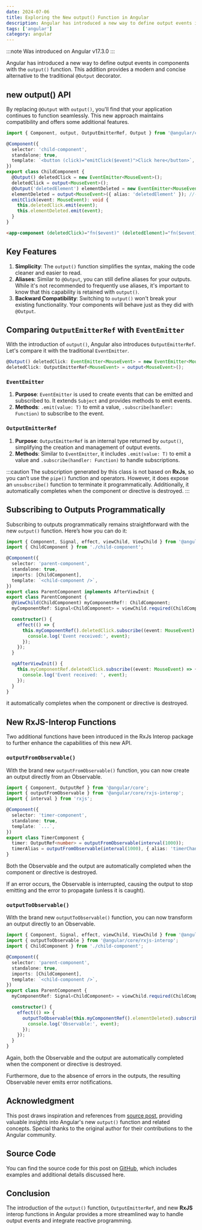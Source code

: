 ```yaml
---
date: 2024-07-06
title: Exploring the New output() Function in Angular
description: Angular has introduced a new way to define output events in components with the output() function. This addition provides a modern and concise alternative to the traditional @Output decorator.
tags: ['angular']
category: angular
---
```


:::note
Was introduced on Angular v17.3.0
:::

Angular has introduced a new way to define output events in components with the `output()` function. This addition provides a modern and concise alternative to the traditional `@Output` decorator.

## new output() API

By replacing `@Output` with `output()`, you'll find that your application continues to function seamlessly. This new approach maintains compatibility and offers some additional features.

```ts "output" title="child-component.ts"  del={9,11} ins={10,12}
import { Component, output, OutputEmitterRef, Output } from '@angular/core';

@Component({
  selector: 'child-component',
  standalone: true,
  template: `<button (click)="emitClick($event)">Click here</button>`,
})
export class ChildComponent {
  @Output() deletedClick = new EventEmitter<MouseEvent>();
  deletedClick = output<MouseEvent>();
  @Output('deletedElement') elementDeleted = new EventEmitter<MouseEvent>(); //-> with alias
  elementDeleted = output<MouseEvent>({ alias: 'deletedElement' }); //-> with alias
  emitClick(event: MouseEvent): void {
    this.deletedClick.emit(event);
    this.elementDeleted.emit(event);
  }
}
```

```html
<app-component (deletedClick)="fn($event)" (deletedElement)="fn($event)" />
```

## Key Features

1. **Simplicity**: The `output()` function simplifies the syntax, making the code cleaner and easier to read.
2. **Aliases**: Similar to `@Output`, you can still define aliases for your outputs. While it's not recommended to frequently use aliases, it's important to know that this capability is retained with `output()`.
3. **Backward Compatibility**: Switching to `output()` won't break your existing functionality. Your components will behave just as they did with `@Output`.

## Comparing `OutputEmitterRef` with `EventEmitter`

With the introduction of `output()`, Angular also introduces `OutputEmitterRef`. Let's compare it with the traditional `EventEmitter`.

```ts title="child-component.ts"  del={1} ins={2}
@Output() deletedClick: EventEmitter<MouseEvent> = new EventEmitter<MouseEvent>();
deletedClick: OutputEmitterRef<MouseEvent> = output<MouseEvent>();
```

### `EventEmitter`

1. **Purpose**: `EventEmitter` is used to create events that can be emitted and subscribed to. It extends `Subject` and provides methods to emit events.
2. **Methods**: `.emit(value: T)` to emit a value, `.subscribe(handler: Function)` to subscribe to the event.

### `OutputEmitterRef`

1. **Purpose**: `OutputEmitterRef` is an internal type returned by `output()`, simplifying the creation and management of output events.
2. **Methods**: Similar to `EventEmitter`, it includes `.emit(value: T)` to emit a value and `.subscribe(handler: Function)` to handle subscriptions.

:::caution
The subscription generated by this class is not based on **RxJs**, so you can’t use the `pipe()` function and operators. However, it does expose an `unsubscribe()` function to terminate it programmatically. Additionally, it automatically completes when the component or directive is destroyed.
:::

## Subscribing to Outputs Programmatically

Subscribing to outputs programmatically remains straightforward with the new `output()` function. Here’s how you can do it:

```ts title="parent-component.ts"  del={10,12,23-27} ins={11,13,15-21}
import { Component, Signal, effect, viewChild, ViewChild } from '@angular/core';
import { ChildComponent } from './child-component';

@Component({
  selector: 'parent-component',
  standalone: true,
  imports: [ChildComponent],
  template: `<child-component />`,
})
export class ParentComponent implements AfterViewInit {
export class ParentComponent {
  @ViewChild(ChildComponent) myComponentRef!: ChildComponent;
  myComponentRef: Signal<ChildComponent> = viewChild.required(ChildComponent);

  constructor() {
    effect(() => {
      this.myComponentRef().deletedClick.subscribe((event: MouseEvent) => {
        console.log('Event received:', event);
      });
    });
  }

  ngAfterViewInit() {
    this.myComponentRef.deletedClick.subscribe((event: MouseEvent) => {
      console.log('Event received: ', event);
    });
  }
}
```

it automatically completes when the component or directive is destroyed.

## New RxJS-Interop Functions

Two additional functions have been introduced in the RxJs Interop package to further enhance the capabilities of this new API.

### `outputFromObservable()`

With the brand new `outputFromObservable()` function, you can now create an output directly from an Observable.

```ts "outputFromObservable" title="timer.component.ts"
import { Component, OutputRef } from '@angular/core';
import { outputFromObservable } from '@angular/core/rxjs-interop';
import { interval } from 'rxjs';

@Component({
  selector: 'timer-component',
  standalone: true,
  template: `...`,
})
export class TimerComponent {
  timer: OutputRef<number> = outputFromObservable(interval(1000));
  timerAlias = outputFromObservable(interval(1000), { alias: 'timerChange' });
}
```

Both the Observable and the output are automatically completed when the component or directive is destroyed.

If an error occurs, the Observable is interrupted, causing the output to stop emitting and the error to propagate (unless it is caught).

### `outputToObservable()`

With the brand new `outputToObservable()` function, you can now transform an output directly to an Observable.

```ts "outputToObservable" title="parent-component.ts"
import { Component, Signal, effect, viewChild, ViewChild } from '@angular/core';
import { outputToObservable } from '@angular/core/rxjs-interop';
import { ChildComponent } from './child-component';

@Component({
  selector: 'parent-component',
  standalone: true,
  imports: [ChildComponent],
  template: `<child-component />`,
})
export class ParentComponent {
  myComponentRef: Signal<ChildComponent> = viewChild.required(ChildComponent);

  constructor() {
    effect(() => {
      outputToObservable(this.myComponentRef().elementDeleted).subscribe((event: MouseEvent) => {
        console.log('Observable:', event);
      });
    });
  }
}
```

Again, both the Observable and the output are automatically completed when the component or directive is destroyed.

Furthermore, due to the absence of errors in the outputs, the resulting Observable never emits error notifications.

## Acknowledgment

This post draws inspiration and references from [source post](https://dev.to/davidepassafaro/angular-new-output-function-44f1), providing valuable insights into Angular's new `output()` function and related concepts. Special thanks to the original author for their contributions to the Angular community.

## Source Code

You can find the source code for this post on [GitHub](https://github.com/arias9306/blog-src/blob/main/apps/output/src/app/app.component.ts), which includes examples and additional details discussed here.

## Conclusion

The introduction of the `output()` function, `OutputEmitterRef`, and new **RxJS** interop functions in Angular provides a more streamlined way to handle output events and integrate reactive programming.
